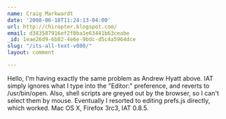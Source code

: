 ```yaml
---
name: Craig Markwardt
date: '2008-06-18T11:24:13-04:00'
url: http://chiropter.blogspot.com/
email: d383587916ef2f0ba1e63441b63ceabe
_id: 1eae26d9-6b82-4e6e-9bdc-d5c4a5964dce
slug: "/its-all-text-v080/"
layout: comment

---
```


Hello, I'm having exactly the same problem as Andrew Hyatt above.  IAT simply ignores what I type into the "Editor:" preference, and reverts to /usr/bin/open.  Also, shell scripts are greyed out by the browser, so I can't select them by mouse.  Eventually I resorted to editing prefs.js directly, which worked.  Mac OS X, Firefox 3rc3, IAT 0.8.5.

